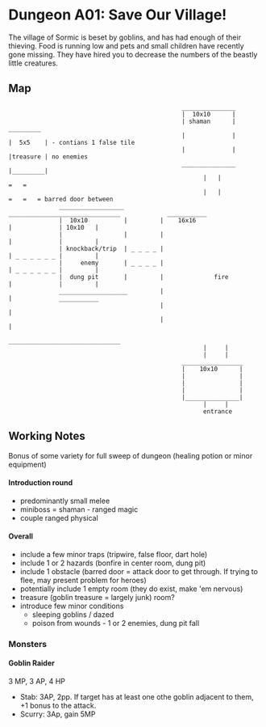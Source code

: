 # Dungeon A01: Save Our Village!

The village of Sormic is beset by goblins, and has had enough of their thieving.
Food is running low and pets and small children have recently gone missing.
They have hired you to decrease the numbers of the beastly little creatures.

## Map

```text
                                                _______________
                                                |  10x10      |
                                                | shaman      |                        _________
                                                |             |                       |  5x5    | - contians 1 false tile
                                                |             |                       |treasure | no enemies
                                                _______________                       |_________|
                                                      |   |                             =   =
                                                      |   |                             =   =   = barred door between
              __________________          _______________________________             ___________
              |  10x10          |         |    16x16                    |             | 10x10   |
              |                 |         |                             |             |         |
              | knockback/trip  | _ _ _ _ |                             | _ _ _ _ _ _ |         |
              |     enemy       | _ _ _ _ |                             | _ _ _ _ _ _ |         |
              |  dung pit       |         |              fire           |             |         |
              ___________________         |                             |             ___________
                                          |                             |
                                          |                             |
                                          _______________________________
                                                      |     |
                                                      |     |
                                                _________________
                                                |    10x10      |
                                                |               |
                                                |               |
                                                |               |
                                                |_______________|
                                                      |     |
                                                      entrance
```

## Working Notes

Bonus of some variety for full sweep of dungeon (healing potion or minor equipment)

#### Introduction round
- predominantly small melee
- miniboss = shaman - ranged magic
- couple ranged physical

#### Overall
- include a few minor traps (tripwire, false floor, dart hole)
- include 1 or 2 hazards (bonfire in center room, dung pit)
- include 1 obstacle (barred door = attack door to get through.  If trying to flee, may present problem for heroes)
- potentially include 1 empty room (they do exist, make 'em nervous)
- treasure (goblin treasure = largely junk) room?
- introduce few minor conditions
  - sleeping goblins / dazed
  - poison from wounds - 1 or 2 enemies, dung pit fall

### Monsters

#### Goblin Raider

3 MP, 3 AP, 4 HP

- Stab: 3AP, 2pp. If target has at least one othe goblin adjacent to them, +1 bonus to the attack.
- Scurry: 3Ap, gain 5MP
